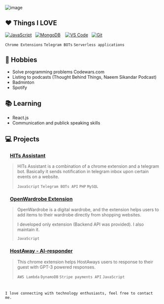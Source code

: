 ![image](https://user-images.githubusercontent.com/50540734/221945507-6b4bcd8b-dc6b-40fe-832a-931557e3f123.png)

## ❤️ Things I LOVE

[![JavaScript](https://img.shields.io/badge/-JavaScript-%23F7DF1C?style=flat-square&logo=javascript&logoColor=000000&labelColor=%23F7DF1C&color=%23FFCE5A)](https://www.javascript.com/)&nbsp;&nbsp;
[![MongoDB](https://img.shields.io/badge/-MongoDB-47A248?style=flat-square&logo=MongoDB&logoColor=ffffff)](https://www.mongodb.com/) &nbsp;&nbsp;
[![VS Code](https://img.shields.io/badge/IDE-VSCode-%23007ACC?style=flat-square&logo=Visual-studio-code)](https://code.visualstudio.com/)&nbsp;&nbsp;
[![Git](https://img.shields.io/badge/-Git-%23F05032?style=flat-square&logo=git&logoColor=%23ffffff)](https://git-scm.com/)


`Chrome Extensions`
`Telegram BOTs`
`Serverless applications`


  
## 📅 Hobbies

- Solve programming problems Codewars.com
- Listing to podcasts (Thought Behind Things, Naeem Sikandar Podcast)
- Badminton
- Spotify



## 📚 Learning

- React.js
- Communication and publick speaking skills



##  💻 Projects

  ### &nbsp;&nbsp;&nbsp; [HITs Assistant](https://chrome.google.com/webstore/detail/hits-assistant/ofodddoikgpolpnbpmgpmihhoinabdck)
  > HITs Assistant is a combination of a chrome extension and a telegram bot. Basically it sends notification in telegram inbox upon certain events on a website.
  > 
  > `JavaScript`  `Telegram BOTs API`  `PHP`  `MySQL`
  ### &nbsp;&nbsp;&nbsp; [OpenWardrobe Extension](https://chrome.google.com/webstore/detail/openwardrobe/jeibidfaelmiiioohfplflcpnelgipei)
  > OpenWardrobe is a digital wardrobe, and the extension helps users to add items to their wardrobe directly from shopping websites.
  > 
  > I developed only extension (Backend API was provided). I also maintain it.
  >
  >  `JavaScript`
  ### &nbsp;&nbsp;&nbsp; [HostAway - AI-responder](https://chrome.google.com/webstore/detail/hostaway-ai-responder/jdimmnpkameldecjkakpmfeglelpgppe)
  > This chrome extension helps HostAways users to response to their guest with GPT-3 powered responses. 
  >
  >  `AWS Lambda` `DynamoDB` `Stripe payments API` `JavaScript`


#

 `I love connecting with technology enthusiasts, feel free to contact me.` 
